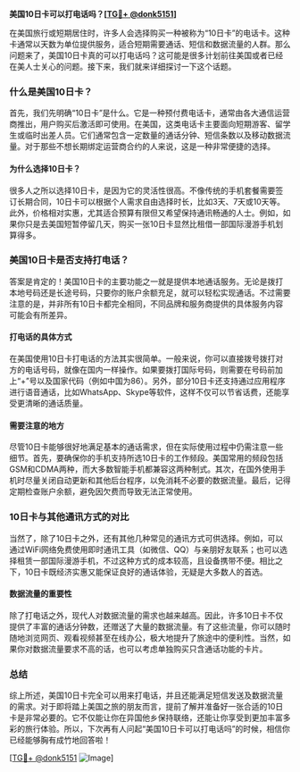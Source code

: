 **美国10日卡可以打电话吗？[[TG💪+ @donk5151](https://t.me/s/donk5151)]**

在美国旅行或短期居住时，许多人会选择购买一种被称为“10日卡”的电话卡。这种卡通常以天数为单位提供服务，适合短期需要通话、短信和数据流量的人群。那么问题来了，美国10日卡真的可以打电话吗？这可能是很多计划前往美国或者已经在美人士关心的问题。接下来，我们就来详细探讨一下这个话题。

### 什么是美国10日卡？

首先，我们先明确“10日卡”是什么。它是一种预付费电话卡，通常由各大通信运营商推出，用户购买后激活即可使用。在美国，这类电话卡主要面向短期游客、留学生或临时出差人员。它们通常包含一定数量的通话分钟、短信条数以及移动数据流量。对于那些不想长期绑定运营商合约的人来说，这是一种非常便捷的选择。

#### 为什么选择10日卡？

很多人之所以选择10日卡，是因为它的灵活性很高。不像传统的手机套餐需要签订长期合同，10日卡可以根据个人需求自由选择时长，比如3天、7天或10天等。此外，价格相对实惠，尤其适合预算有限但又希望保持通讯畅通的人士。例如，如果你只是去美国短暂停留几天，购买一张10日卡显然比租借一部国际漫游手机划算得多。

### 美国10日卡是否支持打电话？

答案是肯定的！美国10日卡的主要功能之一就是提供本地通话服务。无论是拨打本地号码还是长途号码，只要你的账户余额充足，就可以轻松实现通话。不过需要注意的是，并非所有10日卡都完全相同，不同品牌和服务商提供的具体服务内容可能会有所差异。

#### 打电话的具体方式

在美国使用10日卡打电话的方法其实很简单。一般来说，你可以直接拨号拨打对方的电话号码，就像在国内一样操作。如果要拨打国际号码，则需要在号码前加上“+”号以及国家代码（例如中国为86）。另外，部分10日卡还支持通过应用程序进行语音通话，比如WhatsApp、Skype等软件，这样不仅可以节省话费，还能享受更清晰的通话质量。

#### 需要注意的地方

尽管10日卡能够很好地满足基本的通话需求，但在实际使用过程中仍需注意一些细节。首先，要确保你的手机支持所选10日卡的工作频段。美国常用的频段包括GSM和CDMA两种，而大多数智能手机都兼容这两种制式。其次，在国外使用手机时尽量关闭自动更新和其他后台程序，以免消耗不必要的数据流量。最后，记得定期检查账户余额，避免因欠费而导致无法正常使用。

### 10日卡与其他通讯方式的对比

当然了，除了10日卡之外，还有其他几种常见的通讯方式可供选择。例如，可以通过WiFi网络免费使用即时通讯工具（如微信、QQ）与亲朋好友联系；也可以选择租赁一部国际漫游手机，不过这种方式的成本较高，且设备携带不便。相比之下，10日卡既经济实惠又能保证良好的通话体验，无疑是大多数人的首选。

#### 数据流量的重要性

除了打电话之外，现代人对数据流量的需求也越来越高。因此，许多10日卡不仅提供了丰富的通话分钟数，还赠送了大量的数据流量。有了这些流量，你可以随时随地浏览网页、观看视频甚至在线办公，极大地提升了旅途中的便利性。当然，如果你对数据流量要求不高的话，也可以考虑单独购买只含通话功能的卡片。

### 总结

综上所述，美国10日卡完全可以用来打电话，并且还能满足短信发送及数据流量的需求。对于即将踏上美国之旅的朋友而言，提前了解并准备好一张合适的10日卡是非常必要的。它不仅能让你在异国他乡保持联络，还能让你享受到更加丰富多彩的旅行体验。所以，下次再有人问起“美国10日卡可以打电话吗”的时候，相信你已经能够胸有成竹地回答啦！

[[TG💪+ @donk5151](https://t.me/s/donk5151) ![Image](https://i.postimg.cc/rwNCRYN7/Snipaste-2025-04-30-17-27-05.png)]
